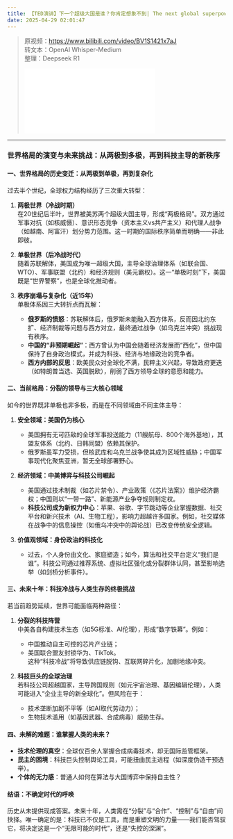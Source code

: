```yaml
---
title: 【TED演讲】下一个超级大国是谁？你肯定想象不到| The next global superpower isn't who you think
date: 2025-04-29 02:01:47
---
```


> 原视频：https://www.bilibili.com/video/BV1S1421x7aJ<br>转文本：OpenAI Whisper-Medium<br>整理：Deepseek R1
>
> <iframe src="//player.bilibili.com/player.html?bvid=BV1S1421x7aJ&autoplay=0" scrolling="no" border="0" frameborder="no" framespacing="0" allowfullscreen="true"></iframe>

---

### 世界格局的演变与未来挑战：从两极到多极，再到科技主导的新秩序  

#### **一、世界格局的历史变迁：从两极到单极，再到复杂化**  
过去半个世纪，全球权力结构经历了三次重大转型：  

1. **两极世界（冷战时期）**  
   在20世纪后半叶，世界被美苏两个超级大国主导，形成“两极格局”。双方通过军事对抗（如核威慑）、意识形态竞争（资本主义vs共产主义）和代理人战争（如越南、阿富汗）划分势力范围。这一时期的国际秩序简单而明确——非此即彼。  

2. **单极世界（后冷战时代）**  
   随着苏联解体，美国成为唯一超级大国，主导全球治理体系（如联合国、WTO）、军事联盟（北约）和经济规则（美元霸权）。这一“单极时刻”下，美国既是“世界警察”，也是全球化推动者。  

3. **秩序崩塌与复杂化（近15年）**  
   单极体系因三大转折点而瓦解：  
   - **俄罗斯的愤怒**：苏联解体后，俄罗斯未能融入西方体系，反而因北约东扩、经济制裁等问题与西方对立，最终通过战争（如乌克兰冲突）挑战现有秩序。  
   - **中国的“非预期崛起”**：西方曾认为中国会随着经济发展而“西化”，但中国保持了自身政治模式，并成为科技、经济与地缘政治的竞争者。  
   - **西方内部的反思**：欧美民众对全球化不满，民粹主义兴起，导致政府更迭（如特朗普当选、英国脱欧），削弱了西方领导全球的意愿和能力。  

#### **二、当前格局：分裂的领导与三大核心领域**  
如今的世界既非单极也非多极，而是在不同领域由不同主体主导：  

1. **安全领域：美国仍为核心**  
   - 美国拥有无可匹敌的全球军事投送能力（11艘航母、800个海外基地），其盟友体系（北约、日韩同盟）依赖其保护。  
   - 俄罗斯虽军力受损，但核武库和乌克兰战争使其成为区域性威胁；中国军事现代化聚焦亚洲，暂无全球部署野心。  

2. **经济领域：中美博弈与科技公司崛起**  
   - 美国通过技术制裁（如芯片禁令）、产业政策（《芯片法案》）维护经济霸权；中国则以“一带一路”、新能源产业争夺规则制定权。  
   - **科技公司成为新权力中心**：苹果、谷歌、字节跳动等企业掌握数据、社交平台和新兴技术（AI、生物工程），影响力超越许多国家。例如，社交媒体在战争中的信息操控（如俄乌冲突中的舆论战）已改变传统安全逻辑。  

3. **价值观领域：身份政治的科技化**  
   - 过去，个人身份由文化、家庭塑造；如今，算法和社交平台定义“我们是谁”。科技公司通过推荐系统、虚拟社区强化或分裂群体认同，甚至影响选举（如剑桥分析事件）。  

#### **三、未来十年：科技冷战与人类生存的终极挑战**  
若当前趋势延续，世界可能面临两种路径：  

1. **分裂的科技阵营**  
   中美各自构建技术生态（如5G标准、AI伦理），形成“数字铁幕”。例如：  
   - 中国推动自主可控的芯片产业链；  
   - 美国联合盟友封锁华为、TikTok。  
   这种“科技冷战”将导致供应链脱钩、互联网碎片化，加剧地缘冲突。  

2. **科技巨头的全球治理**  
   若科技公司超越国家，主导跨国规则（如元宇宙治理、基因编辑伦理），人类可能进入“企业主导的新全球化”。但风险在于：  
   - 技术垄断加剧不平等（如AI取代劳动力）；  
   - 生物技术滥用（如基因武器、合成病毒）威胁生存。  

#### **四、未解的难题：谁掌握人类的未来？**  
- **技术伦理的真空**：全球仅百余人掌握合成病毒技术，却无国际监管框架。  
- **民主的困境**：科技巨头控制舆论工具，可能扭曲民主进程（如深度伪造干预选举）。  
- **个体的无力感**：普通人如何在算法与大国博弈中保持自主性？  

#### **结语：不确定时代的呼唤**  
历史从未提供现成答案。未来十年，人类需在“分裂”与“合作”、“控制”与“自由”间抉择。唯一确定的是：科技已不仅是工具，而是重塑文明的力量——我们能否驾驭它，将决定这是一个“无限可能的时代”，还是“失控的深渊”。